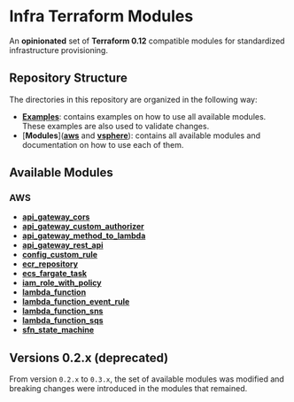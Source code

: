 # Infra Terraform Modules

An **opinionated** set of **Terraform 0.12** compatible modules for standardized infrastructure provisioning.

## Repository Structure

The directories in this repository are organized in the following way:

- [**Examples**](examples): contains examples on how to use all available modules. These examples are also used to validate changes.
- [**Modules**]([**aws**](aws) and [**vsphere**](vsphere/virtual_machine)): contains all available modules and documentation on how to use each of them.

## Available Modules

### AWS

- [**api_gateway_cors**](aws/api_gateway_cors)
- [**api_gateway_custom_authorizer**](aws/api_gateway_custom_authorizer)
- [**api_gateway_method_to_lambda**](aws/api_gateway_method_to_lambda)
- [**api_gateway_rest_api**](aws/api_gateway_rest_api)
- [**config_custom_rule**](aws/config_custom_rule)
- [**ecr_repository**](aws/ecr_repository)
- [**ecs_fargate_task**](aws/ecs_fargate_task)
- [**iam_role_with_policy**](aws/iam_role_with_policy)
- [**lambda_function**](aws/lambda_function)
- [**lambda_function_event_rule**](aws/lambda_function_event_rule)
- [**lambda_function_sns**](aws/lambda_function_sns)
- [**lambda_function_sqs**](aws/lambda_function_sqs)
- [**sfn_state_machine**](aws/sfn_state_machine)

## Versions 0.2.x (deprecated)

From version `0.2.x` to `0.3.x`, the set of available modules was modified and breaking changes were introduced in the modules that remained.

